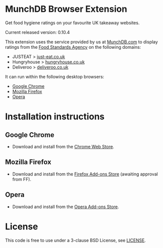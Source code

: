 # MunchDB Browser Extension

Get food hygiene ratings on your favourite UK takeaway websites.

Current released version: 0.10.4

This extension uses the service provided by us at [MunchDB.com][MunchDB] to
display ratings from the [Food Standards Agency][FSA] on the following
domains:

* JUSTEAT > [just-eat.co.uk][JUSTEAT]
* Hungryhouse > [hungryhouse.co.uk][Hungryhouse]
* Deliveroo > [deliveroo.co.uk][Deliveroo]

It can run within the following desktop browsers:

* [Google Chrome][Chrome]
* [Mozilla Firefox][Firefox]
* [Opera][Opera]


# Installation instructions

## Google Chrome

* Download and install from the [Chrome Web Store][Chrome].

## Mozilla Firefox

* Download and install from the [Firefox Add-ons Store][Firefox] (awaiting approval from FF).

## Opera

* Download and install from the [Opera Add-ons Store][Opera].

# License

This code is free to use under a 3-clause BSD License, see [LICENSE][LICENSE].


[MunchDB]: https://munchdb.com "Food Hygiene ratings for JUSTEAT & Hungryhouse takeway websites"
[FSA]: http://fsa.gov.uk "The UK's Food Standards Agency"

[JUSTEAT]: http://www.just-eat.co.uk
[Hungryhouse]: https://hungryhouse.co.uk
[Deliveroo]: https://deliveroo.co.uk/

[Chrome]: https://chrome.google.com/webstore/detail/munchdb-food-hygiene-rati/diocoabnonklkkkmhchegbfjmekfjfpm
[Firefox]: https://addons.mozilla.org/en-US/firefox/addon/munchdb/
[Opera]: https://addons.opera.com/extensions/details/munchdb-food-hygiene-ratings-for-takeaways/

[LICENSE]: https://github.com/munchdb/munch-browser-extension/blob/master/LICENSE
